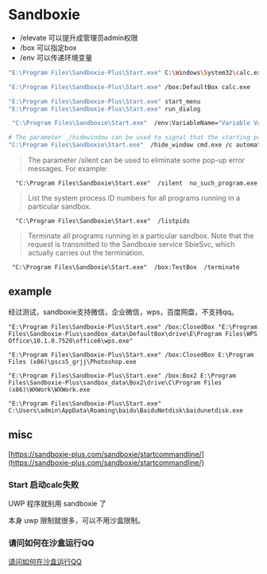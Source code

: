 # Sandboxie

-  /elevate 可以提升成管理员admin权限
-  /box 可以指定box
-  /env 可以传递环境变量



``` bash
"E:\Program Files\Sandboxie-Plus\Start.exe" C:\Windows\System32\calc.exe

"E:\Program Files\Sandboxie-Plus\Start.exe" /box:DefaultBox calc.exe

"E:\Program Files\Sandboxie-Plus\Start.exe" start_menu
"E:\Program Files\Sandboxie-Plus\Start.exe" run_dialog

 "C:\Program Files\Sandboxie\Start.exe"  /env:VariableName="Variable Value With Spaces" 

# The parameter _/hidewindow can be used to signal that the starting program should not display its window:
"C:\Program Files\Sandboxie\Start.exe"  /hide_window cmd.exe /c automated_script.bat   
```

> The parameter /silent can be used to eliminate some pop-up error messages. For example:
```
  "C:\Program Files\Sandboxie\Start.exe"  /silent  no_such_program.exe
```

> List the system process ID numbers for all programs running in a particular sandbox.
```
  "C:\Program Files\Sandboxie\Start.exe"  /listpids
  ```

> Terminate all programs running in a particular sandbox. Note that the request is transmitted to the Sandboxie service SbieSvc, which actually carries out the termination.
```
 "C:\Program Files\Sandboxie\Start.exe"  /box:TestBox  /terminate
```

## example
经过测试，sandboxie支持微信，企业微信，wps，百度网盘，不支持qq。

```
"E:\Program Files\Sandboxie-Plus\Start.exe" /box:ClosedBox "E:\Program Files\Sandboxie-Plus\sandbox_data\DefaultBox\drive\E\Program Files\WPS Office\10.1.0.7520\office6\wps.exe"

"E:\Program Files\Sandboxie-Plus\Start.exe" /box:ClosedBox E:\Program Files (x86)\pscs5_grjj\Photoshop.exe

"E:\Program Files\Sandboxie-Plus\Start.exe" /box:Box2 E:\Program Files\Sandboxie-Plus\sandbox_data\Box2\drive\C\Program Files (x86)\WXWork\WXWork.exe

"E:\Program Files\Sandboxie-Plus\Start.exe" C:\Users\admin\AppData\Roaming\baidu\BaiduNetdisk\baidunetdisk.exe
```

## misc
[https://sandboxie-plus.com/sandboxie/startcommandline/](https://sandboxie-plus.com/sandboxie/startcommandline/)

### Start 启动calc失败
UWP 程序就别用 sandboxie 了

本身 uwp 限制就很多，可以不用沙盒限制。
### 请问如何在沙盒运行QQ
[请问如何在沙盒运行QQ](http://jump2.bdimg.com/p/7195787942)


